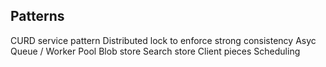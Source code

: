 ## Patterns

CURD service pattern
Distributed lock to enforce strong consistency
Asyc Queue /  Worker Pool
Blob store
Search store
Client pieces
Scheduling
